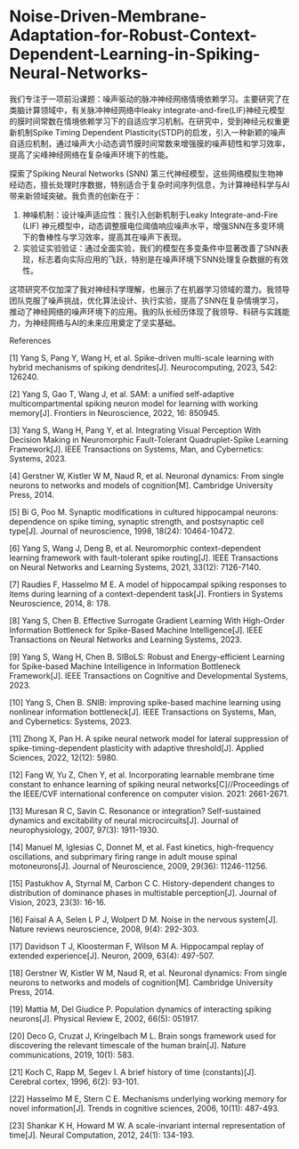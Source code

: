 # Noise-Driven-Membrane-Adaptation-for-Robust-Context-Dependent-Learning-in-Spiking-Neural-Networks-
我们专注于一项前沿课题：噪声驱动的脉冲神经网络情境依赖学习。主要研究了在类脑计算领域中，有关脉冲神经网络中leaky integrate-and-fire(LIF)神经元模型的膜时间常数在情境依赖学习下的自适应学习机制。在研究中，受到神经元权重更新机制Spike Timing Dependent Plasticity(STDP)的启发，引入一种新颖的噪声自适应机制，通过噪声大小动态调节膜时间常数来增强膜的噪声韧性和学习效率，提高了尖峰神经网络在复杂噪声环境下的性能。

探索了Spiking Neural Networks (SNN) 第三代神经模型，这些网络模拟生物神经动态，擅长处理时序数据，特别适合于复杂时间序列信息，为计算神经科学与AI带来新领域突破。我负责的创新在于：

1. 神噪机制：设计噪声适应性：我引入创新机制于Leaky Integrate-and-Fire (LIF) 神元模型中，动态调整膜电位阈值响应噪声水平，增强SNN在多变环境下的鲁棒性与学习效率，提高其在噪声下表现。
2. 实验证实验验证：通过全面实验，我们的模型在多变条件中显著改善了SNN表现，标志着向实际应用的飞跃，特别是在噪声环境下SNN处理复杂数据的有效性。

这项研究不仅加深了我对神经科学理解，也展示了在机器学习领域的潜力。我领导团队克服了噪声挑战，优化算法设计、执行实验，提高了SNN在复杂情境学习，推动了神经网络的噪声环境下的应用。我的队长经历体现了我领导、科研与实践能力，为神经网络与AI的未来应用奠定了坚实基础。

References

[1]	Yang S, Pang Y, Wang H, et al. Spike-driven multi-scale learning with hybrid mechanisms of spiking dendrites[J]. Neurocomputing, 2023, 542: 126240.

[2]	Yang S, Gao T, Wang J, et al. SAM: a unified self-adaptive multicompartmental spiking neuron model for learning with working memory[J]. Frontiers in Neuroscience, 2022, 16: 850945.

[3]	Yang S, Wang H, Pang Y, et al. Integrating Visual Perception With Decision Making in Neuromorphic Fault-Tolerant Quadruplet-Spike Learning Framework[J]. IEEE Transactions on Systems, Man, and Cybernetics: Systems, 2023.

[4]	Gerstner W, Kistler W M, Naud R, et al. Neuronal dynamics: From single neurons to networks and models of cognition[M]. Cambridge University Press, 2014.

[5]	Bi G, Poo M. Synaptic modifications in cultured hippocampal neurons: dependence on spike timing, synaptic strength, and postsynaptic cell type[J]. Journal of neuroscience, 1998, 18(24): 10464-10472.

[6]	Yang S, Wang J, Deng B, et al. Neuromorphic context-dependent learning framework with fault-tolerant spike routing[J]. IEEE Transactions on Neural Networks and Learning Systems, 2021, 33(12): 7126-7140.

[7]	Raudies F, Hasselmo M E. A model of hippocampal spiking responses to items during learning of a context-dependent task[J]. Frontiers in Systems Neuroscience, 2014, 8: 178.

[8]	Yang S, Chen B. Effective Surrogate Gradient Learning With High-Order Information Bottleneck for Spike-Based Machine Intelligence[J]. IEEE Transactions on Neural Networks and Learning Systems, 2023.

[9]	Yang S, Wang H, Chen B. SIBoLS: Robust and Energy-efficient Learning for Spike-based Machine Intelligence in Information Bottleneck Framework[J]. IEEE Transactions on Cognitive and Developmental Systems, 2023.

[10]	Yang S, Chen B. SNIB: improving spike-based machine learning using nonlinear information bottleneck[J]. IEEE Transactions on Systems, Man, and Cybernetics: Systems, 2023.

[11]	Zhong X, Pan H. A spike neural network model for lateral suppression of spike-timing-dependent plasticity with adaptive threshold[J]. Applied Sciences, 2022, 12(12): 5980.

[12]	Fang W, Yu Z, Chen Y, et al. Incorporating learnable membrane time constant to enhance learning of spiking neural networks[C]//Proceedings of the IEEE/CVF international conference on computer vision. 2021: 2661-2671.

[13]	Muresan R C, Savin C. Resonance or integration? Self-sustained dynamics and excitability of neural microcircuits[J]. Journal of neurophysiology, 2007, 97(3): 1911-1930.

[14]	Manuel M, Iglesias C, Donnet M, et al. Fast kinetics, high-frequency oscillations, and subprimary firing range in adult mouse spinal motoneurons[J]. Journal of Neuroscience, 2009, 29(36): 11246-11256.

[15]	Pastukhov A, Styrnal M, Carbon C C. History-dependent changes to distribution of dominance phases in multistable perception[J]. Journal of Vision, 2023, 23(3): 16-16.

[16]	Faisal A A, Selen L P J, Wolpert D M. Noise in the nervous system[J]. Nature reviews neuroscience, 2008, 9(4): 292-303.

[17]	Davidson T J, Kloosterman F, Wilson M A. Hippocampal replay of extended experience[J]. Neuron, 2009, 63(4): 497-507.

[18]	Gerstner W, Kistler W M, Naud R, et al. Neuronal dynamics: From single neurons to networks and models of cognition[M]. Cambridge University Press, 2014.

[19]	Mattia M, Del Giudice P. Population dynamics of interacting spiking neurons[J]. Physical Review E, 2002, 66(5): 051917.

[20]	Deco G, Cruzat J, Kringelbach M L. Brain songs framework used for discovering the relevant timescale of the human brain[J]. Nature communications, 2019, 10(1): 583.

[21]	Koch C, Rapp M, Segev I. A brief history of time (constants)[J]. Cerebral cortex, 1996, 6(2): 93-101.

[22]	Hasselmo M E, Stern C E. Mechanisms underlying working memory for novel information[J]. Trends in cognitive sciences, 2006, 10(11): 487-493.

[23]	Shankar K H, Howard M W. A scale-invariant internal representation of time[J]. Neural Computation, 2012, 24(1): 134-193.

